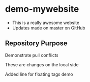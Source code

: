 # demo-mywebsite

* This is a really awesome website
* Updates made on master on GitHub

## Repository Purpose
Demonstrate pull conflicts

These are changes on the local side

Added line for floating tags demo

